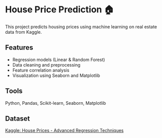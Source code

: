 # House Price Prediction 🏠

This project predicts housing prices using machine learning on real estate data from Kaggle.

## Features
- Regression models (Linear & Random Forest)
- Data cleaning and preprocessing
- Feature correlation analysis
- Visualization using Seaborn and Matplotlib

## Tools
Python, Pandas, Scikit-learn, Seaborn, Matplotlib

## Dataset
[Kaggle: House Prices - Advanced Regression Techniques](https://www.kaggle.com/c/house-prices-advanced-regression-techniques)
